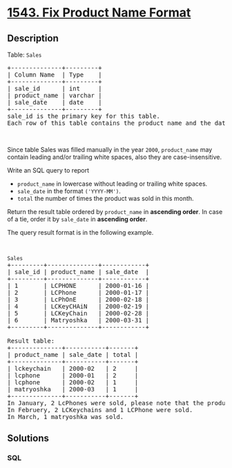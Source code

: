 # [1543. Fix Product Name Format](https://leetcode.com/problems/fix-product-name-format)



## Description

<p>Table: <code>Sales</code></p>

<pre>
+--------------+---------+
| Column Name  | Type    |
+--------------+---------+
| sale_id      | int     |
| product_name | varchar |
| sale_date    | date    |
+--------------+---------+
sale_id is the primary key for this table.
Each row of this table contains the product name and the date it was sold.
</pre>

<p>&nbsp;</p>

<p>Since table Sales was filled manually in the year <code>2000</code>, <code>product_name</code> may contain leading and/or trailing white spaces, also they are case-insensitive.</p>

<p>Write an SQL query to report</p>

<ul>
	<li><code>product_name</code> in lowercase without leading or trailing white spaces.</li>
	<li><code>sale_date</code> in the format <code>(&#39;YYYY-MM&#39;)</code>.</li>
	<li><code>total</code> the number of times the product was sold in this month.</li>
</ul>

<p>Return the result table ordered by <code>product_name</code> in <strong>ascending order</strong>. In case of a tie, order it by <code>sale_date</code> in <strong>ascending order</strong>.</p>

<p>The query result format is in the following example.</p>

<p>&nbsp;</p>

<pre>
<code>Sales</code>
+---------+--------------+------------+
| sale_id | product_name | sale_date  |
+---------+--------------+------------+
| 1       | LCPHONE      | 2000-01-16 |
| 2       | LCPhone      | 2000-01-17 |
| 3       | LcPhOnE      | 2000-02-18 |
| 4       | LCKeyCHAiN   | 2000-02-19 |
| 5       | LCKeyChain   | 2000-02-28 |
| 6       | Matryoshka   | 2000-03-31 |
+---------+--------------+------------+

Result table:
+--------------+-----------+-------+
| product_name | sale_date | total |
+--------------+-----------+-------+
| lckeychain   | 2000-02   | 2     |
| lcphone      | 2000-01   | 2     |
| lcphone      | 2000-02   | 1     |
| matryoshka   | 2000-03   | 1     |
+--------------+-----------+-------+
In January, 2 LcPhones were sold, please note that the product names are not case sensitive and may contain spaces.
In Februery, 2 LCKeychains and 1 LCPhone were sold.
In March, 1 matryoshka was sold.
</pre>


## Solutions

<!-- tabs:start -->

### **SQL**

```sql

```

<!-- tabs:end -->
